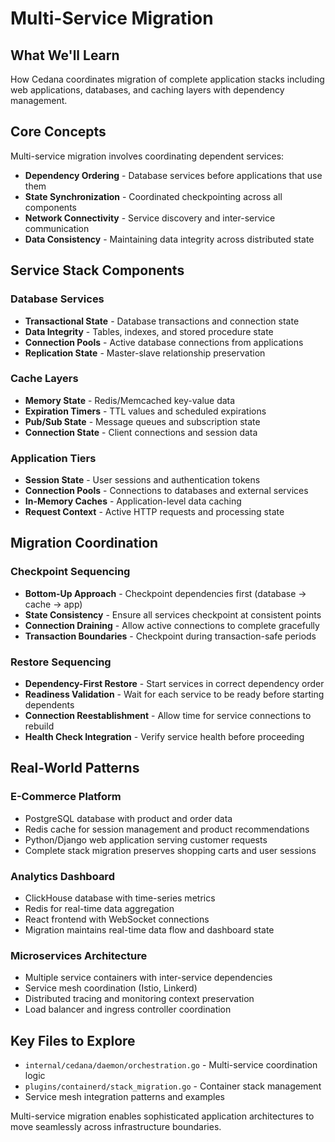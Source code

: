 # Multi-Service Migration

## What We'll Learn
How Cedana coordinates migration of complete application stacks including web applications, databases, and caching layers with dependency management.

## Core Concepts

Multi-service migration involves coordinating dependent services:
- **Dependency Ordering** - Database services before applications that use them
- **State Synchronization** - Coordinated checkpointing across all components
- **Network Connectivity** - Service discovery and inter-service communication
- **Data Consistency** - Maintaining data integrity across distributed state

## Service Stack Components

### Database Services
- **Transactional State** - Database transactions and connection state
- **Data Integrity** - Tables, indexes, and stored procedure state
- **Connection Pools** - Active database connections from applications
- **Replication State** - Master-slave relationship preservation

### Cache Layers
- **Memory State** - Redis/Memcached key-value data
- **Expiration Timers** - TTL values and scheduled expirations
- **Pub/Sub State** - Message queues and subscription state
- **Connection State** - Client connections and session data

### Application Tiers
- **Session State** - User sessions and authentication tokens
- **Connection Pools** - Connections to databases and external services
- **In-Memory Caches** - Application-level data caching
- **Request Context** - Active HTTP requests and processing state

## Migration Coordination

### Checkpoint Sequencing
- **Bottom-Up Approach** - Checkpoint dependencies first (database → cache → app)
- **State Consistency** - Ensure all services checkpoint at consistent points
- **Connection Draining** - Allow active connections to complete gracefully
- **Transaction Boundaries** - Checkpoint during transaction-safe periods

### Restore Sequencing
- **Dependency-First Restore** - Start services in correct dependency order
- **Readiness Validation** - Wait for each service to be ready before starting dependents
- **Connection Reestablishment** - Allow time for service connections to rebuild
- **Health Check Integration** - Verify service health before proceeding

## Real-World Patterns

### E-Commerce Platform
- PostgreSQL database with product and order data
- Redis cache for session management and product recommendations
- Python/Django web application serving customer requests
- Complete stack migration preserves shopping carts and user sessions

### Analytics Dashboard
- ClickHouse database with time-series metrics
- Redis for real-time data aggregation
- React frontend with WebSocket connections
- Migration maintains real-time data flow and dashboard state

### Microservices Architecture
- Multiple service containers with inter-service dependencies
- Service mesh coordination (Istio, Linkerd)
- Distributed tracing and monitoring context preservation
- Load balancer and ingress controller coordination

## Key Files to Explore
- `internal/cedana/daemon/orchestration.go` - Multi-service coordination logic
- `plugins/containerd/stack_migration.go` - Container stack management
- Service mesh integration patterns and examples

Multi-service migration enables sophisticated application architectures to move seamlessly across infrastructure boundaries.